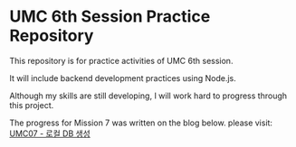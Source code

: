 <!DOCTYPE html>
<html lang="en">
<head>
</head>
<body>
    <h1>UMC 6th Session Practice Repository</h1>
    <p>This repository is for practice activities of UMC 6th session.</p>
    <p>It will include backend development practices using Node.js.</p>
    <p>Although my skills are still developing, I will work hard to progress through this project.</p>
    <p>The progress for Mission 7 was written on the blog below. please visit: <a href="https://velog.io/@angry_podo/UMC07-%EB%A1%9C%EC%BB%AC-DB-%EC%83%9D%EC%84%B1">UMC07 - 로컬 DB 생성</a></p>
</body>
</html>
